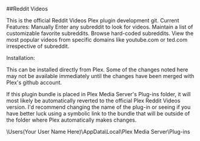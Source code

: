 ##Reddit Videos

This is the official Reddit Videos Plex plugin development git.
Current Features:
Manually Enter any subreddit to look for videos.
Maintain a list of customizable favorite subreddits.
Browse hard-coded subreddits.
View the most popular videos from specific domains like youtube.com or ted.com irrespective of subreddit.

Installation:

This can be installed directly from Plex.  Some of the changes noted here may not be available immediately until the changes have been merged with Plex's github account.

If this plugin bundle is placed in Plex Media Server's Plug-ins folder, it will most likely be automatically reverted to the official Plex Reddit Videos version.  I'd recommend changing the name of the plug-in or seeing if you have better luck using a symbolic link to the bundle that will be outside of the folder where Plex automatically makes changes.


\Users\(Your User Name Here)\AppData\Local\Plex Media Server\Plug-ins
